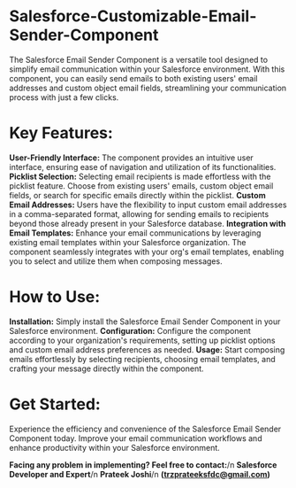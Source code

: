 
# Salesforce-Customizable-Email-Sender-Component

The Salesforce Email Sender Component is a versatile tool designed to simplify email communication within your Salesforce environment. With this component, you can easily send emails to both existing users' email addresses and custom object email fields, streamlining your communication process with just a few clicks.

# Key Features:
**User-Friendly Interface:** The component provides an intuitive user interface, ensuring ease of navigation and utilization of its functionalities.
**Picklist Selection:** Selecting email recipients is made effortless with the picklist feature. Choose from existing users' emails, custom object email fields, or search for specific emails directly within the picklist.
**Custom Email Addresses:** Users have the flexibility to input custom email addresses in a comma-separated format, allowing for sending emails to recipients beyond those already present in your Salesforce database.
**Integration with Email Templates:** Enhance your email communications by leveraging existing email templates within your Salesforce organization. The component seamlessly integrates with your org's email templates, enabling you to select and utilize them when composing messages.

# How to Use:
**Installation:** Simply install the Salesforce Email Sender Component in your Salesforce environment.
**Configuration:** Configure the component according to your organization's requirements, setting up picklist options and custom email address preferences as needed.
**Usage:** Start composing emails effortlessly by selecting recipients, choosing email templates, and crafting your message directly within the component.

# Get Started:
Experience the efficiency and convenience of the Salesforce Email Sender Component today. Improve your email communication workflows and enhance productivity within your Salesforce environment.

**Facing any problem in implementing? Feel free to contact:**/n
**Salesforce Developer and Expert**/n
**Prateek Joshi**/n
**(trzprateeksfdc@gmail.com)**

